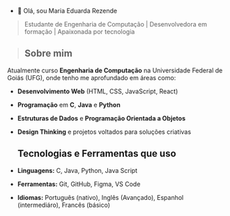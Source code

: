 - 👋 Olá, sou Maria Eduarda Rezende
  
> Estudante de Engenharia de Computação | Desenvolvedora em formação | Apaixonada por tecnologia

> ## Sobre mim

Atualmente curso **Engenharia de Computação** na Universidade Federal de Goiás (UFG), onde tenho me aprofundado em áreas como:

- **Desenvolvimento Web** (HTML, CSS, JavaScript, React)
- **Programação** em **C**, **Java** e **Python**
- **Estruturas de Dados** e **Programação Orientada a Objetos**
- **Design Thinking** e projetos voltados para soluções criativas

  ## Tecnologias e Ferramentas que uso

- **Linguagens:** C, Java, Python, Java Script 
- **Ferramentas:** Git, GitHub, Figma, VS Code
- **Idiomas:** Português (nativo), Inglês (Avançado), Espanhol (intermediáro), Francês (básico)

<!---
MariiRezende/MariiRezende is a ✨ special ✨ repository because its `README.md` (this file) appears on your GitHub profile.
You can click the Preview link to take a look at your changes.
--->
